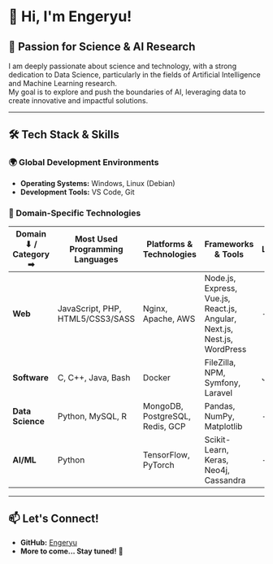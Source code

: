 # 👋 Hi, I'm Engeryu!

## 🔬 Passion for Science & AI Research

I am deeply passionate about science and technology, with a strong dedication to Data Science, particularly in the fields of Artificial Intelligence and Machine Learning research.  
My goal is to explore and push the boundaries of AI, leveraging data to create innovative and impactful solutions.

---

## 🛠️ Tech Stack & Skills

### 🌍 Global Development Environments
- **Operating Systems:** Windows, Linux (Debian)  
- **Development Tools:** VS Code, Git  

### 📌 Domain-Specific Technologies

| Domain ⬇ / Category ➡ | **Most Used Programming Languages** | **Platforms & Technologies** | **Frameworks & Tools** | **Other Languages I Know** |
|-----------------------|-----------------------------------|----------------------------|------------------------|---------------------------|
| **Web**              | JavaScript, PHP, HTML5/CSS3/SASS | Nginx, Apache, AWS        | Node.js, Express, Vue.js, React.js, Angular, Next.js, Nest.js, WordPress | - |
| **Software**         | C, C++, Java, Bash               | Docker                     | FileZilla, NPM, Symfony, Laravel | Julia, Scala |
| **Data Science**     | Python, MySQL, R                 | MongoDB, PostgreSQL, Redis, GCP | Pandas, NumPy, Matplotlib | - |
| **AI/ML**           | Python                            | TensorFlow, PyTorch        | Scikit-Learn, Keras, Neo4j, Cassandra | - |

---

## 📫 Let's Connect!
- **GitHub:** [Engeryu](https://github.com/Engeryu)  
- **More to come... Stay tuned!** 🚀  
